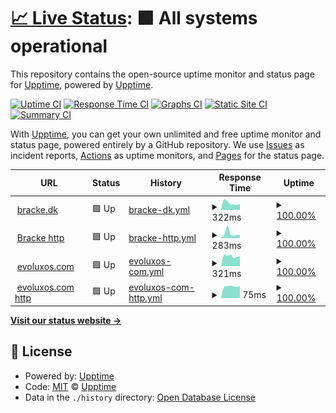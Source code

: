 # [📈 Live Status](https://upptime.github.io/upptime): <!--live status--> **🟩 All systems operational**

This repository contains the open-source uptime monitor and status page for [Upptime](https://upptime.js.org), powered by [Upptime](https://github.com/upptime/upptime).

[![Uptime CI](https://github.com/bracke/sitemonitor/workflows/Uptime%20CI/badge.svg)](https://github.com/bracke/sitemonitor/actions?query=workflow%3A%22Uptime+CI%22)
[![Response Time CI](https://github.com/bracke/sitemonitor/workflows/Response%20Time%20CI/badge.svg)](https://github.com/bracke/sitemonitor/actions?query=workflow%3A%22Response+Time+CI%22)
[![Graphs CI](https://github.com/bracke/sitemonitor/workflows/Graphs%20CI/badge.svg)](https://github.com/bracke/sitemonitor/actions?query=workflow%3A%22Graphs+CI%22)
[![Static Site CI](https://github.com/bracke/sitemonitor/workflows/Static%20Site%20CI/badge.svg)](https://github.com/bracke/sitemonitor/actions?query=workflow%3A%22Static+Site+CI%22)
[![Summary CI](https://github.com/bracke/sitemonitor/workflows/Summary%20CI/badge.svg)](https://github.com/bracke/sitemonitor/actions?query=workflow%3A%22Summary+CI%22)

With [Upptime](https://upptime.js.org), you can get your own unlimited and free uptime monitor and status page, powered entirely by a GitHub repository. We use [Issues](https://github.com/upptime/upptime/issues) as incident reports, [Actions](https://github.com/bracke/sitemonitor/actions) as uptime monitors, and [Pages](https://upptime.github.io/upptime) for the status page.

<!--start: status pages-->
<!-- This summary is generated by Upptime (https://github.com/upptime/upptime) -->
<!-- Do not edit this manually, your changes will be overwritten -->
<!-- prettier-ignore -->
| URL | Status | History | Response Time | Uptime |
| --- | ------ | ------- | ------------- | ------ |
| <img alt="" src="https://favicons.githubusercontent.com/bracke.dk" height="13"> [bracke.dk](https://bracke.dk) | 🟩 Up | [bracke-dk.yml](https://github.com/bracke/sitemonitor/commits/HEAD/history/bracke-dk.yml) | <details><summary><img alt="Response time graph" src="./graphs/bracke-dk/response-time-week.png" height="20"> 322ms</summary><br><a href="https://bracke.github.io/sitemonitor/history/bracke-dk"><img alt="Response time 322" src="https://img.shields.io/endpoint?url=https%3A%2F%2Fraw.githubusercontent.com%2Fbracke%2Fsitemonitor%2FHEAD%2Fapi%2Fbracke-dk%2Fresponse-time.json"></a><br><a href="https://bracke.github.io/sitemonitor/history/bracke-dk"><img alt="24-hour response time 284" src="https://img.shields.io/endpoint?url=https%3A%2F%2Fraw.githubusercontent.com%2Fbracke%2Fsitemonitor%2FHEAD%2Fapi%2Fbracke-dk%2Fresponse-time-day.json"></a><br><a href="https://bracke.github.io/sitemonitor/history/bracke-dk"><img alt="7-day response time 322" src="https://img.shields.io/endpoint?url=https%3A%2F%2Fraw.githubusercontent.com%2Fbracke%2Fsitemonitor%2FHEAD%2Fapi%2Fbracke-dk%2Fresponse-time-week.json"></a><br><a href="https://bracke.github.io/sitemonitor/history/bracke-dk"><img alt="30-day response time 322" src="https://img.shields.io/endpoint?url=https%3A%2F%2Fraw.githubusercontent.com%2Fbracke%2Fsitemonitor%2FHEAD%2Fapi%2Fbracke-dk%2Fresponse-time-month.json"></a><br><a href="https://bracke.github.io/sitemonitor/history/bracke-dk"><img alt="1-year response time 322" src="https://img.shields.io/endpoint?url=https%3A%2F%2Fraw.githubusercontent.com%2Fbracke%2Fsitemonitor%2FHEAD%2Fapi%2Fbracke-dk%2Fresponse-time-year.json"></a></details> | <details><summary><a href="https://bracke.github.io/sitemonitor/history/bracke-dk">100.00%</a></summary><a href="https://bracke.github.io/sitemonitor/history/bracke-dk"><img alt="All-time uptime 100.00%" src="https://img.shields.io/endpoint?url=https%3A%2F%2Fraw.githubusercontent.com%2Fbracke%2Fsitemonitor%2FHEAD%2Fapi%2Fbracke-dk%2Fuptime.json"></a><br><a href="https://bracke.github.io/sitemonitor/history/bracke-dk"><img alt="24-hour uptime 100.00%" src="https://img.shields.io/endpoint?url=https%3A%2F%2Fraw.githubusercontent.com%2Fbracke%2Fsitemonitor%2FHEAD%2Fapi%2Fbracke-dk%2Fuptime-day.json"></a><br><a href="https://bracke.github.io/sitemonitor/history/bracke-dk"><img alt="7-day uptime 100.00%" src="https://img.shields.io/endpoint?url=https%3A%2F%2Fraw.githubusercontent.com%2Fbracke%2Fsitemonitor%2FHEAD%2Fapi%2Fbracke-dk%2Fuptime-week.json"></a><br><a href="https://bracke.github.io/sitemonitor/history/bracke-dk"><img alt="30-day uptime 100.00%" src="https://img.shields.io/endpoint?url=https%3A%2F%2Fraw.githubusercontent.com%2Fbracke%2Fsitemonitor%2FHEAD%2Fapi%2Fbracke-dk%2Fuptime-month.json"></a><br><a href="https://bracke.github.io/sitemonitor/history/bracke-dk"><img alt="1-year uptime 100.00%" src="https://img.shields.io/endpoint?url=https%3A%2F%2Fraw.githubusercontent.com%2Fbracke%2Fsitemonitor%2FHEAD%2Fapi%2Fbracke-dk%2Fuptime-year.json"></a></details>
| <img alt="" src="https://favicons.githubusercontent.com/bracke.dk" height="13"> [Bracke http](http://bracke.dk) | 🟩 Up | [bracke-http.yml](https://github.com/bracke/sitemonitor/commits/HEAD/history/bracke-http.yml) | <details><summary><img alt="Response time graph" src="./graphs/bracke-http/response-time-week.png" height="20"> 283ms</summary><br><a href="https://bracke.github.io/sitemonitor/history/bracke-http"><img alt="Response time 283" src="https://img.shields.io/endpoint?url=https%3A%2F%2Fraw.githubusercontent.com%2Fbracke%2Fsitemonitor%2FHEAD%2Fapi%2Fbracke-http%2Fresponse-time.json"></a><br><a href="https://bracke.github.io/sitemonitor/history/bracke-http"><img alt="24-hour response time 185" src="https://img.shields.io/endpoint?url=https%3A%2F%2Fraw.githubusercontent.com%2Fbracke%2Fsitemonitor%2FHEAD%2Fapi%2Fbracke-http%2Fresponse-time-day.json"></a><br><a href="https://bracke.github.io/sitemonitor/history/bracke-http"><img alt="7-day response time 283" src="https://img.shields.io/endpoint?url=https%3A%2F%2Fraw.githubusercontent.com%2Fbracke%2Fsitemonitor%2FHEAD%2Fapi%2Fbracke-http%2Fresponse-time-week.json"></a><br><a href="https://bracke.github.io/sitemonitor/history/bracke-http"><img alt="30-day response time 283" src="https://img.shields.io/endpoint?url=https%3A%2F%2Fraw.githubusercontent.com%2Fbracke%2Fsitemonitor%2FHEAD%2Fapi%2Fbracke-http%2Fresponse-time-month.json"></a><br><a href="https://bracke.github.io/sitemonitor/history/bracke-http"><img alt="1-year response time 283" src="https://img.shields.io/endpoint?url=https%3A%2F%2Fraw.githubusercontent.com%2Fbracke%2Fsitemonitor%2FHEAD%2Fapi%2Fbracke-http%2Fresponse-time-year.json"></a></details> | <details><summary><a href="https://bracke.github.io/sitemonitor/history/bracke-http">100.00%</a></summary><a href="https://bracke.github.io/sitemonitor/history/bracke-http"><img alt="All-time uptime 100.00%" src="https://img.shields.io/endpoint?url=https%3A%2F%2Fraw.githubusercontent.com%2Fbracke%2Fsitemonitor%2FHEAD%2Fapi%2Fbracke-http%2Fuptime.json"></a><br><a href="https://bracke.github.io/sitemonitor/history/bracke-http"><img alt="24-hour uptime 100.00%" src="https://img.shields.io/endpoint?url=https%3A%2F%2Fraw.githubusercontent.com%2Fbracke%2Fsitemonitor%2FHEAD%2Fapi%2Fbracke-http%2Fuptime-day.json"></a><br><a href="https://bracke.github.io/sitemonitor/history/bracke-http"><img alt="7-day uptime 100.00%" src="https://img.shields.io/endpoint?url=https%3A%2F%2Fraw.githubusercontent.com%2Fbracke%2Fsitemonitor%2FHEAD%2Fapi%2Fbracke-http%2Fuptime-week.json"></a><br><a href="https://bracke.github.io/sitemonitor/history/bracke-http"><img alt="30-day uptime 100.00%" src="https://img.shields.io/endpoint?url=https%3A%2F%2Fraw.githubusercontent.com%2Fbracke%2Fsitemonitor%2FHEAD%2Fapi%2Fbracke-http%2Fuptime-month.json"></a><br><a href="https://bracke.github.io/sitemonitor/history/bracke-http"><img alt="1-year uptime 100.00%" src="https://img.shields.io/endpoint?url=https%3A%2F%2Fraw.githubusercontent.com%2Fbracke%2Fsitemonitor%2FHEAD%2Fapi%2Fbracke-http%2Fuptime-year.json"></a></details>
| <img alt="" src="https://favicons.githubusercontent.com/evoluxos.com" height="13"> [evoluxos.com](https://evoluxos.com) | 🟩 Up | [evoluxos-com.yml](https://github.com/bracke/sitemonitor/commits/HEAD/history/evoluxos-com.yml) | <details><summary><img alt="Response time graph" src="./graphs/evoluxos-com/response-time-week.png" height="20"> 321ms</summary><br><a href="https://bracke.github.io/sitemonitor/history/evoluxos-com"><img alt="Response time 321" src="https://img.shields.io/endpoint?url=https%3A%2F%2Fraw.githubusercontent.com%2Fbracke%2Fsitemonitor%2FHEAD%2Fapi%2Fevoluxos-com%2Fresponse-time.json"></a><br><a href="https://bracke.github.io/sitemonitor/history/evoluxos-com"><img alt="24-hour response time 315" src="https://img.shields.io/endpoint?url=https%3A%2F%2Fraw.githubusercontent.com%2Fbracke%2Fsitemonitor%2FHEAD%2Fapi%2Fevoluxos-com%2Fresponse-time-day.json"></a><br><a href="https://bracke.github.io/sitemonitor/history/evoluxos-com"><img alt="7-day response time 321" src="https://img.shields.io/endpoint?url=https%3A%2F%2Fraw.githubusercontent.com%2Fbracke%2Fsitemonitor%2FHEAD%2Fapi%2Fevoluxos-com%2Fresponse-time-week.json"></a><br><a href="https://bracke.github.io/sitemonitor/history/evoluxos-com"><img alt="30-day response time 321" src="https://img.shields.io/endpoint?url=https%3A%2F%2Fraw.githubusercontent.com%2Fbracke%2Fsitemonitor%2FHEAD%2Fapi%2Fevoluxos-com%2Fresponse-time-month.json"></a><br><a href="https://bracke.github.io/sitemonitor/history/evoluxos-com"><img alt="1-year response time 321" src="https://img.shields.io/endpoint?url=https%3A%2F%2Fraw.githubusercontent.com%2Fbracke%2Fsitemonitor%2FHEAD%2Fapi%2Fevoluxos-com%2Fresponse-time-year.json"></a></details> | <details><summary><a href="https://bracke.github.io/sitemonitor/history/evoluxos-com">100.00%</a></summary><a href="https://bracke.github.io/sitemonitor/history/evoluxos-com"><img alt="All-time uptime 100.00%" src="https://img.shields.io/endpoint?url=https%3A%2F%2Fraw.githubusercontent.com%2Fbracke%2Fsitemonitor%2FHEAD%2Fapi%2Fevoluxos-com%2Fuptime.json"></a><br><a href="https://bracke.github.io/sitemonitor/history/evoluxos-com"><img alt="24-hour uptime 100.00%" src="https://img.shields.io/endpoint?url=https%3A%2F%2Fraw.githubusercontent.com%2Fbracke%2Fsitemonitor%2FHEAD%2Fapi%2Fevoluxos-com%2Fuptime-day.json"></a><br><a href="https://bracke.github.io/sitemonitor/history/evoluxos-com"><img alt="7-day uptime 100.00%" src="https://img.shields.io/endpoint?url=https%3A%2F%2Fraw.githubusercontent.com%2Fbracke%2Fsitemonitor%2FHEAD%2Fapi%2Fevoluxos-com%2Fuptime-week.json"></a><br><a href="https://bracke.github.io/sitemonitor/history/evoluxos-com"><img alt="30-day uptime 100.00%" src="https://img.shields.io/endpoint?url=https%3A%2F%2Fraw.githubusercontent.com%2Fbracke%2Fsitemonitor%2FHEAD%2Fapi%2Fevoluxos-com%2Fuptime-month.json"></a><br><a href="https://bracke.github.io/sitemonitor/history/evoluxos-com"><img alt="1-year uptime 100.00%" src="https://img.shields.io/endpoint?url=https%3A%2F%2Fraw.githubusercontent.com%2Fbracke%2Fsitemonitor%2FHEAD%2Fapi%2Fevoluxos-com%2Fuptime-year.json"></a></details>
| <img alt="" src="https://favicons.githubusercontent.com/evoluxos.com" height="13"> [evoluxos.com http](https://evoluxos.com) | 🟩 Up | [evoluxos-com-http.yml](https://github.com/bracke/sitemonitor/commits/HEAD/history/evoluxos-com-http.yml) | <details><summary><img alt="Response time graph" src="./graphs/evoluxos-com-http/response-time-week.png" height="20"> 75ms</summary><br><a href="https://bracke.github.io/sitemonitor/history/evoluxos-com-http"><img alt="Response time 75" src="https://img.shields.io/endpoint?url=https%3A%2F%2Fraw.githubusercontent.com%2Fbracke%2Fsitemonitor%2FHEAD%2Fapi%2Fevoluxos-com-http%2Fresponse-time.json"></a><br><a href="https://bracke.github.io/sitemonitor/history/evoluxos-com-http"><img alt="24-hour response time 76" src="https://img.shields.io/endpoint?url=https%3A%2F%2Fraw.githubusercontent.com%2Fbracke%2Fsitemonitor%2FHEAD%2Fapi%2Fevoluxos-com-http%2Fresponse-time-day.json"></a><br><a href="https://bracke.github.io/sitemonitor/history/evoluxos-com-http"><img alt="7-day response time 75" src="https://img.shields.io/endpoint?url=https%3A%2F%2Fraw.githubusercontent.com%2Fbracke%2Fsitemonitor%2FHEAD%2Fapi%2Fevoluxos-com-http%2Fresponse-time-week.json"></a><br><a href="https://bracke.github.io/sitemonitor/history/evoluxos-com-http"><img alt="30-day response time 75" src="https://img.shields.io/endpoint?url=https%3A%2F%2Fraw.githubusercontent.com%2Fbracke%2Fsitemonitor%2FHEAD%2Fapi%2Fevoluxos-com-http%2Fresponse-time-month.json"></a><br><a href="https://bracke.github.io/sitemonitor/history/evoluxos-com-http"><img alt="1-year response time 75" src="https://img.shields.io/endpoint?url=https%3A%2F%2Fraw.githubusercontent.com%2Fbracke%2Fsitemonitor%2FHEAD%2Fapi%2Fevoluxos-com-http%2Fresponse-time-year.json"></a></details> | <details><summary><a href="https://bracke.github.io/sitemonitor/history/evoluxos-com-http">100.00%</a></summary><a href="https://bracke.github.io/sitemonitor/history/evoluxos-com-http"><img alt="All-time uptime 100.00%" src="https://img.shields.io/endpoint?url=https%3A%2F%2Fraw.githubusercontent.com%2Fbracke%2Fsitemonitor%2FHEAD%2Fapi%2Fevoluxos-com-http%2Fuptime.json"></a><br><a href="https://bracke.github.io/sitemonitor/history/evoluxos-com-http"><img alt="24-hour uptime 100.00%" src="https://img.shields.io/endpoint?url=https%3A%2F%2Fraw.githubusercontent.com%2Fbracke%2Fsitemonitor%2FHEAD%2Fapi%2Fevoluxos-com-http%2Fuptime-day.json"></a><br><a href="https://bracke.github.io/sitemonitor/history/evoluxos-com-http"><img alt="7-day uptime 100.00%" src="https://img.shields.io/endpoint?url=https%3A%2F%2Fraw.githubusercontent.com%2Fbracke%2Fsitemonitor%2FHEAD%2Fapi%2Fevoluxos-com-http%2Fuptime-week.json"></a><br><a href="https://bracke.github.io/sitemonitor/history/evoluxos-com-http"><img alt="30-day uptime 100.00%" src="https://img.shields.io/endpoint?url=https%3A%2F%2Fraw.githubusercontent.com%2Fbracke%2Fsitemonitor%2FHEAD%2Fapi%2Fevoluxos-com-http%2Fuptime-month.json"></a><br><a href="https://bracke.github.io/sitemonitor/history/evoluxos-com-http"><img alt="1-year uptime 100.00%" src="https://img.shields.io/endpoint?url=https%3A%2F%2Fraw.githubusercontent.com%2Fbracke%2Fsitemonitor%2FHEAD%2Fapi%2Fevoluxos-com-http%2Fuptime-year.json"></a></details>

<!--end: status pages-->

[**Visit our status website →**](https://upptime.github.io/upptime)

## 📄 License

- Powered by: [Upptime](https://github.com/upptime/upptime)
- Code: [MIT](./LICENSE) © [Upptime](https://upptime.js.org)
- Data in the `./history` directory: [Open Database License](https://opendatacommons.org/licenses/odbl/1-0/)
